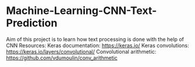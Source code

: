 # Machine-Learning-CNN-Text-Prediction
Aim of this project is to learn how text processing is done with the help of CNN
Resources:
Keras documentation: https://keras.io/
Keras convolutions: https://keras.io/layers/convolutional/
Convolutional arithmetic: https://github.com/vdumoulin/conv_arithmetic
